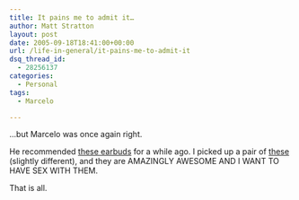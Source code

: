 ```yaml
---
title: It pains me to admit it…
author: Matt Stratton
layout: post
date: 2005-09-18T18:41:00+00:00
url: /life-in-general/it-pains-me-to-admit-it
dsq_thread_id:
  - 28256137
categories:
  - Personal
tags:
  - Marcelo

---
```

&#8230;but Marcelo was once again right.

He recommended <a href="https://etymotic.com/ephp/er6i.aspx" target="_blank">these earbuds</a> for a while ago. I picked up a pair of <a href="https://etymotic.com/ephp/er6.aspx" target="_blank">these</a> (slightly different), and they are AMAZINGLY AWESOME AND I WANT TO HAVE SEX WITH THEM.

That is all.